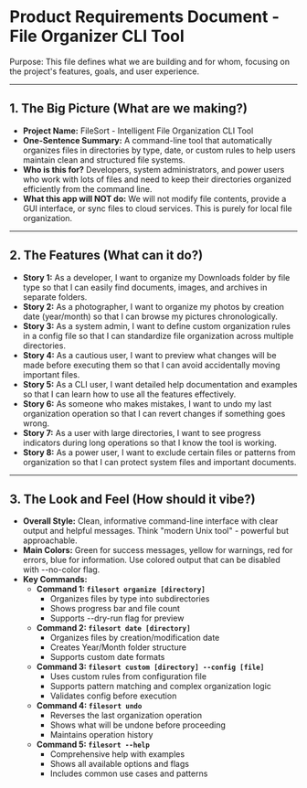 # Product Requirements Document - File Organizer CLI Tool

Purpose: This file defines what we are building and for whom, focusing on the project's features, goals, and user experience.

---

## 1. The Big Picture (What are we making?)

* **Project Name:** FileSort - Intelligent File Organization CLI Tool
* **One-Sentence Summary:** A command-line tool that automatically organizes files in directories by type, date, or custom rules to help users maintain clean and structured file systems.
* **Who is this for?** Developers, system administrators, and power users who work with lots of files and need to keep their directories organized efficiently from the command line.
* **What this app will NOT do:** We will not modify file contents, provide a GUI interface, or sync files to cloud services. This is purely for local file organization.

---

## 2. The Features (What can it do?)

* **Story 1:** As a developer, I want to organize my Downloads folder by file type so that I can easily find documents, images, and archives in separate folders.
* **Story 2:** As a photographer, I want to organize my photos by creation date (year/month) so that I can browse my pictures chronologically.
* **Story 3:** As a system admin, I want to define custom organization rules in a config file so that I can standardize file organization across multiple directories.
* **Story 4:** As a cautious user, I want to preview what changes will be made before executing them so that I can avoid accidentally moving important files.
* **Story 5:** As a CLI user, I want detailed help documentation and examples so that I can learn how to use all the features effectively.
* **Story 6:** As someone who makes mistakes, I want to undo my last organization operation so that I can revert changes if something goes wrong.
* **Story 7:** As a user with large directories, I want to see progress indicators during long operations so that I know the tool is working.
* **Story 8:** As a power user, I want to exclude certain files or patterns from organization so that I can protect system files and important documents.

---

## 3. The Look and Feel (How should it vibe?)

* **Overall Style:** Clean, informative command-line interface with clear output and helpful messages. Think "modern Unix tool" - powerful but approachable.
* **Main Colors:** Green for success messages, yellow for warnings, red for errors, blue for information. Use colored output that can be disabled with --no-color flag.
* **Key Commands:**
    * **Command 1: `filesort organize [directory]`**
        * Organizes files by type into subdirectories
        * Shows progress bar and file count
        * Supports --dry-run flag for preview
    * **Command 2: `filesort date [directory]`**
        * Organizes files by creation/modification date
        * Creates Year/Month folder structure
        * Supports custom date formats
    * **Command 3: `filesort custom [directory] --config [file]`**
        * Uses custom rules from configuration file
        * Supports pattern matching and complex organization logic
        * Validates config before execution
    * **Command 4: `filesort undo`**
        * Reverses the last organization operation
        * Shows what will be undone before proceeding
        * Maintains operation history
    * **Command 5: `filesort --help`**
        * Comprehensive help with examples
        * Shows all available options and flags
        * Includes common use cases and patterns